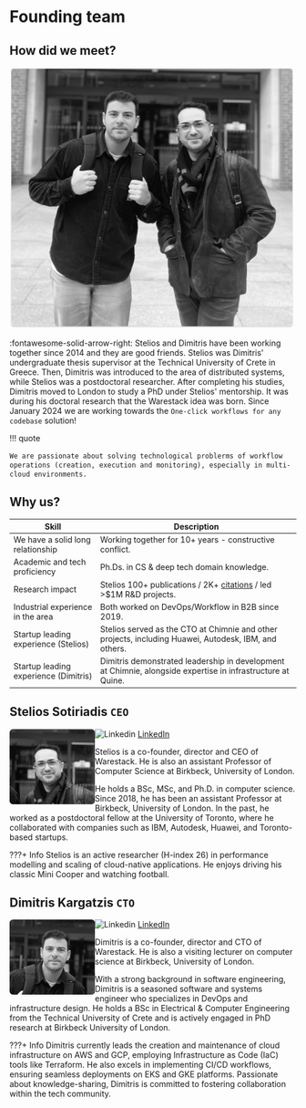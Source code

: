 # Founding team

## How did we meet?

<img src="../assets/images/founders.png" width=500>

:fontawesome-solid-arrow-right: Stelios and Dimitris have been working together since 2014 and they are good friends. Stelios was Dimitris' undergraduate thesis supervisor at the Technical University of Crete in Greece. Then, Dimitris was introduced to the area of distributed systems, while Stelios was a postdoctoral researcher. After completing his studies, Dimitris moved to London to study a PhD under Stelios' mentorship. It was during his doctoral research that the Warestack idea was born. Since January 2024 we are working towards the `One-click workflows for any codebase` solution!


!!! quote

    We are passionate about solving technological problerms of workflow operations (creation, execution and monitoring), especially in multi-cloud environments.


## Why us?

| Skill      | Description                          |
| ----------- | ------------------------------------ |
| We have a solid long relationship       | Working together for 10+ years - constructive conflict. |
| Academic and tech proficiency       | Ph.Ds. in CS & deep tech domain knowledge. |
| Research impact    | Stelios 100+ publications / 2K+ <a href="https://scholar.google.com/citations?user=hLqLr1IAAAAJ&hl=en" target="_blank">citations</a> / led >$1M R&D projects. |
| Industrial experience in the area   | Both worked on DevOps/Workflow in B2B since 2019. |
| Startup leading experience (Stelios) | Stelios served as the CTO at Chimnie and other projects, including Huawei, Autodesk, IBM, and others.  |
| Startup leading experience (Dimitris) | Dimitris demonstrated leadership in development at Chimnie, alongside expertise in infrastructure at Quine.  |

## Stelios Sotiriadis `CEO`

<img align="left" width="150" src="../assets/images/stelios.png">

![Linkedin](https://i.stack.imgur.com/gVE0j.png)
<a href="https://www.linkedin.com/in/stelios-sotiriadis-b9a1a571/" target="_blank">LinkedIn</a>

Stelios is a co-founder, director and CEO of Warestack. He is also an assistant Professor of Computer Science at Birkbeck, University of London. 

He holds a BSc, MSc, and Ph.D. in computer science. Since 2018, he has been an assistant Professor at Birkbeck, University of London. In the past, he worked as a postdoctoral fellow at the University of Toronto, where he collaborated with companies such as IBM, Autodesk, Huawei, and Toronto-based startups.

???+ Info
    Stelios is an active researcher (H-index 26) in performance modelling and scaling of cloud-native applications. He enjoys driving his classic Mini Cooper and watching football.

## Dimitris Kargatzis `CTO`

<img align="left" width="150" src="../assets/images/dimitris.png">

![Linkedin](https://i.stack.imgur.com/gVE0j.png)
<a href="https://www.linkedin.com/in/dimitris-kargatzis/" target="_blank">LinkedIn</a>

Dimitris is a co-founder, director and CTO of Warestack. He is also a visiting lecturer on computer science at Birkbeck, University of London. 

With a strong background in software engineering, Dimitris is a seasoned software and systems engineer who specializes in DevOps and infrastructure design. He holds a BSc in Electrical & Computer Engineering from the Technical University of Crete and is actively engaged in PhD research at Birkbeck University of London. 

???+ Info
    Dimitris currently leads the creation and maintenance of cloud infrastructure on AWS and GCP, employing Infrastructure as Code (IaC) tools like Terraform. He also excels in implementing CI/CD workflows, ensuring seamless deployments on EKS and GKE platforms. Passionate about knowledge-sharing, Dimitris is committed to fostering collaboration within the tech community.
